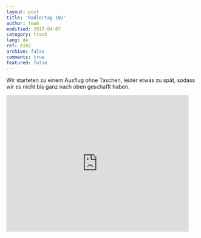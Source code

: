 ```yaml
---   
layout: post 
title: 'Radlertag 102'  
author: team 
modified: 2017-04-07
category: track 
lang: de 
ref: d102
archive: false 
comments: true 
featured: false 
--- 
```


 Wir starteten zu einem Ausflug ohne Taschen, leider etwas zu spät, sodass wir es nicht bis ganz nach oben geschafft haben. 

<iframe width='480' height='360' src='http://track-kit.net/maps_s3/?v=embed&track=.gpx' frameborder='0' allowfullscreen></iframe>